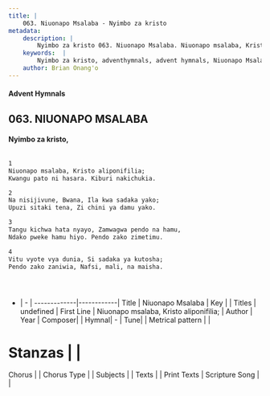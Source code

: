 ```yaml
---
title: |
    063. Niuonapo Msalaba - Nyimbo za kristo
metadata:
    description: |
        Nyimbo za kristo 063. Niuonapo Msalaba. Niuonapo msalaba, Kristo aliponifilia; Kwangu pato ni hasara. Kiburi nakichukia.  
    keywords:  |
        Nyimbo za kristo, adventhymnals, advent hymnals, Niuonapo Msalaba, Niuonapo msalaba, Kristo aliponifilia;. 
    author: Brian Onang'o
---
```


#### Advent Hymnals
## 063. NIUONAPO MSALABA
####  Nyimbo za kristo,

```txt

1
Niuonapo msalaba, Kristo aliponifilia;
Kwangu pato ni hasara. Kiburi nakichukia.

2
Na nisijivune, Bwana, Ila kwa sadaka yako;
Upuzi sitaki tena, Zi chini ya damu yako.

3
Tangu kichwa hata nyayo, Zamwagwa pendo na hamu,
Ndako pweke hamu hiyo. Pendo zako zimetimu.

4
Vitu vyote vya dunia, Si sadaka ya kutosha;
Pendo zako zaniwia, Nafsi, mali, na maisha.





```

- |   -  |
-------------|------------|
Title | Niuonapo Msalaba |
Key |  |
Titles | undefined |
First Line | Niuonapo msalaba, Kristo aliponifilia; |
Author | 
Year | 
Composer| |
Hymnal|  - |
Tune|  |
Metrical pattern | |
# Stanzas |  |
Chorus |  |
Chorus Type |  |
Subjects | |
Texts |  |
Print Texts | 
Scripture Song |  |
    
